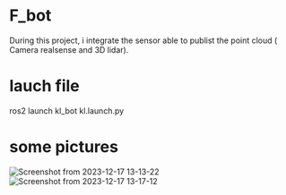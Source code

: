 # F_bot
During this project, i integrate the sensor able to publist the point cloud ( Camera realsense and 3D lidar).
# lauch file
ros2 launch kl_bot kl.launch.py 
# some pictures
![Screenshot from 2023-12-17 13-13-22](https://github.com/Klein237/F_bot/assets/129269142/ca09f85b-ee3d-4b4b-b050-fc6b28053f44)
![Screenshot from 2023-12-17 13-17-12](https://github.com/Klein237/F_bot/assets/129269142/4b59c823-2a39-40ed-adcb-aa6f8666ffb0)
